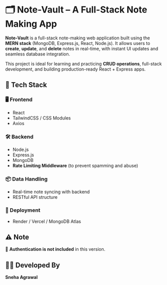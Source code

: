 # 🗂️ Note-Vault – A Full-Stack Note Making App

**Note-Vault** is a full-stack note-making web application built using the **MERN stack** (MongoDB, Express.js, React, Node.js). It allows users to **create**, **update**, and **delete** notes in real-time, with instant UI updates and seamless database integration.

This project is ideal for learning and practicing **CRUD operations**, full-stack development, and building production-ready React + Express apps.


## 🔧 Tech Stack

### 🖥️ Frontend
- React
- TailwindCSS / CSS Modules
- Axios

### 🛠️ Backend
- Node.js
- Express.js
- MongoDB
- **Rate Limiting Middleware** (to prevent spamming and abuse)

### 📦 Data Handling
- Real-time note syncing with backend
- RESTful API structure

### 🚀 Deployment
- Render / Vercel / MongoDB Atlas

## ⚠️ Note

🚫 **Authentication is not included** in this version.


## 👩‍💻 Developed By

**Sneha Agrawal**
